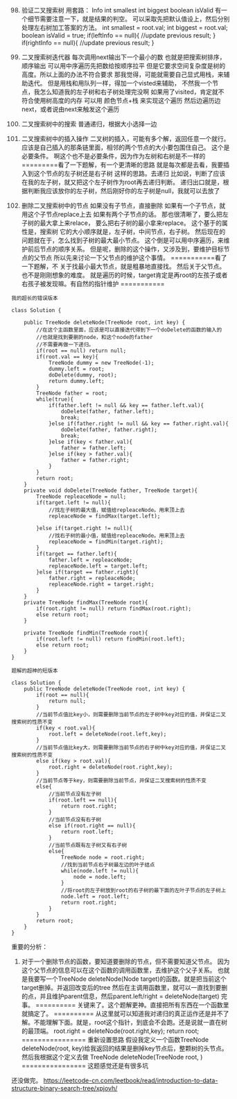 
98. 验证二叉搜索树
用套路：
Info
    int smallest
    int biggest
    boolean isValid
有一个细节需要注意一下，就是结果的判空。
可以采取先把默认值设上，然后分别处理左右树加工答案的方法。
        int smallest = root.val;
        int biggest = root.val;
        boolean isValid = true;
        if(leftInfo == null){
            //update previous result;
        }
        if(rightInfo == null){
            //update previous result;
        } 



173. 二叉搜索树迭代器
每次调用next输出下一个最小的数
也就是把搜索树排序，顺序输出
可以用中序遍历先把数给按顺序拉平
但是它要求空间复杂度是树的高度。所以上面的办法不符合要求
那我觉得，可能就需要自己显式用栈，来辅助迭代。
但是用栈和用队列一样，得加一个visted来辅助，
不然我一个节点，我怎么知道我的左子树和右子树处理完没啊
如果用了visited，肯定就不符合使用树高度的内存
可以用 颜色节点+栈 来实现这个遍历
然后边遍历边next，或者说由next来触发这个遍历



700. 二叉搜索树中的搜索
普通递归，根据大小选择一边


701. 二叉搜索树中的插入操作
二叉树的插入，可能有多个解，返回任意一个就行。
应该是自己插入的那条链里面，相邻的两个节点的大小要包围住自己。
这个是必要条件。
啊这个也不是必要条件，因为作为左树和右树是不一样的
=========看了一下题解，有一个更清晰的思路
就是每次都是去看，我要插入到这个节点的左子树还是右子树
这样的思路。去递归
比如说，判断了应该在我的左子树，就又把这个左子树作为root再去递归判断。
递归出口就是，根据判断我应该放你的左子树，然后刚好你的左子树是null，我就可以去放了



450. 删除二叉搜索树中的节点
如果没有子节点，直接删除
如果有一个子节点，就用这个子节点replace上去
如果有两个子节点的话。
那也很清晰了，要么把左子树的最大拿上来relace，
要么把右子树的最小拿来replace。
这个基于的属性是，搜索树
它的大小顺序就是，左子树，中间节点，右子树。
然后现在的问题就在于，怎么找到子树的最大最小节点。
这个倒是可以用中序遍历，来维护前后节点的顺序关系。
但是呢，删除的这个操作，又涉及到，要维护目标节点的父节点
所以先来讨论一下父节点的维护这个事情。
===========看了一下题解，不
关于找最小最大节点，就是粗暴地直接找。
然后关于父节点。也不是刚刚想象的难度。
就是遍历的时候，target肯定是再root的左孩子或者右孩子被发现嘛。有自然的指针维护
===========
```
我的超长的错误版本

class Solution {

    public TreeNode deleteNode(TreeNode root, int key) {
        //在这个主函数里面，应该是可以直接迭代得到下一个doDelete的函数的输入的
        //也就是找到要删的node，和这个node的father
        //不需要再做一下递归。
        if(root == null) return null;
        if(root.val == key){
            TreeNode dummy = new TreeNode(-1);
            dummy.left = root;
            doDelete(dummy, root);
            return dummy.left;
        }
        TreeNode father = root;
        while(true){
            if(father.left != null && key == father.left.val){
                doDelete(father, father.left);
                break;
            }else if(father.right != null && key == father.right.val){
                doDelete(father, father.right);
                break;
            }else if(key < father.val){
                father = father.left;
            }else if(key > father.val){
                father = father.right;
            }
        }
        return root;
    }
    private void doDelete(TreeNode father, TreeNode target){
        TreeNode repleaceNode = null;
        if(target.left != null){
            //找左子树的最大值，赋值给repleaceNode。用来顶上去
            repleaceNode = findMax(target.left);

        }else if(target.right != null){
            //找右子树的最小值，赋值给repleaceNode。用来顶上去
            repleaceNode = findMin(target.right);
        }
        if(target == father.left){
            father.left = repleaceNode;
            repleaceNode.left = target.left;
        }else if(target == father.right){
            father.right = repleaceNode;
            repleaceNode.right = target.right;
        }
    }
    private TreeNode findMax(TreeNode root){
        if(root.right != null) return findMax(root.right);
        else return root;
    } 
    
    private TreeNode findMin(TreeNode root){
        if(root.left != null) return findMin(root.left);
        else return root;
    } 
}
```
```
题解的超神的短版本

class Solution {
    public TreeNode deleteNode(TreeNode root, int key) {
        if(root == null){
            return null;
        }
        //当前节点值比key小，则需要删除当前节点的左子树中key对应的值，并保证二叉搜索树的性质不变
        if(key < root.val){
            root.left = deleteNode(root.left,key);
        }
        //当前节点值比key大，则需要删除当前节点的右子树中key对应的值，并保证二叉搜索树的性质不变
        else if(key > root.val){
            root.right = deleteNode(root.right,key);
        }
        //当前节点等于key，则需要删除当前节点，并保证二叉搜索树的性质不变
        else{
            //当前节点没有左子树
            if(root.left == null){
                return root.right;
            }
            //当前节点没有右子树
            else if(root.right == null){
                return root.left;
            }
            //当前节点既有左子树又有右子树
            else{
                TreeNode node = root.right;
                //找到当前节点右子树最左边的叶子结点
                while(node.left != null){
                    node = node.left;
                }
                //将root的左子树放到root的右子树的最下面的左叶子节点的左子树上
                node.left = root.left;
                return root.right;
            }
        }
        return root;
    }
}

```
重要的分析：
1. 对于一个删除节点的函数，要知道要删除的节点，但不需要知道父节点。
因为这个父节点的信息可以在这个函数的调用函数里，去维护这个父子关系。
也就是我要写一个TreeNode deleteNode(Node target)的函数。就是把当前这个target删掉。并返回改变后的tree
然后在主调用函数里，就可以一直找到要删的点，并且维护parent信息，然后parent.left/right = deleteNode(target)
完事。
==========
关键来了。这个题解更神。直接把所有东西在一个函数里就搞定了。
==========
从这里就可以知道我对递归的真正运作还是并不了解。不能理解下面。就是，root这个指针，到底会不会跑。还是说就一直在树的最顶端。
root.right = deleteNode(root.right,key);
return root;
================
重新设置思路
假设我定义一个函数TreeNode deleteNode(root, key)给我返回的结果是删掉key节点后，整颗树的头节点。
然后我根据这个定义去做
TreeNode deleteNode(TreeNode root, )
================
这题感觉还是有很多坑



还没做完。
https://leetcode-cn.com/leetbook/read/introduction-to-data-structure-binary-search-tree/xpjovh/

























